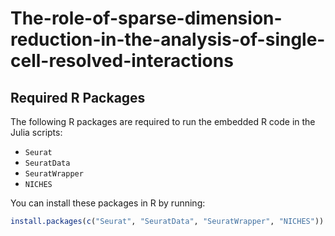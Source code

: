 # The-role-of-sparse-dimension-reduction-in-the-analysis-of-single-cell-resolved-interactions

## Required R Packages

The following R packages are required to run the embedded R code in the Julia scripts:

- `Seurat`
- `SeuratData`
- `SeuratWrapper`
- `NICHES`

You can install these packages in R by running:

```r
install.packages(c("Seurat", "SeuratData", "SeuratWrapper", "NICHES"))